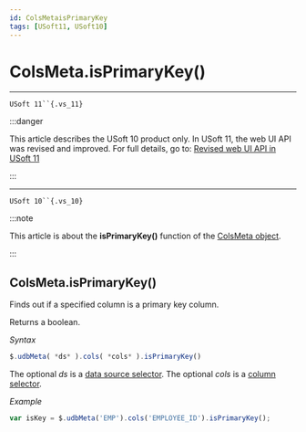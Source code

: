 ```yaml
---
id: ColsMetaisPrimaryKey
tags: [USoft11, USoft10]
---
```

# ColsMeta.isPrimaryKey()



----

`USoft 11``{.vs_11}`


:::danger

This article describes the USoft 10 product only.
In USoft 11, the web UI API was revised and improved. For full details, go to:
[Revised web UI API in USoft 11](/Web_and_app_UIs/UDB_udb/Revised_web_UI_API_in_USoft_11.md)

:::

----

`USoft 10``{.vs_10}`


:::note

This article is about the **isPrimaryKey()** function of the [ColsMeta object](/Web_and_app_UIs/UDB_ColsMeta).

:::

## **ColsMeta.isPrimaryKey()**

Finds out if a specified column is a primary key column.

Returns a boolean.

*Syntax*

```js
$.udbMeta( *ds* ).cols( *cols* ).isPrimaryKey()
```

The optional *ds* is a [data source selector](/Web_and_app_UIs/UDB_DataSourceMetaContainer/UDB_DataSourceMetaContainer_object.md). The optional *cols* is a [column selector](/Web_and_app_UIs/UDB_ColsMeta/UDB_ColsMeta_object.md).

*Example*

```js
var isKey = $.udbMeta('EMP').cols('EMPLOYEE_ID').isPrimaryKey();
```

 
